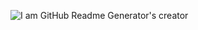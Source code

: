 
![I am GitHub Readme Generator's creator](https://media-exp1.licdn.com/dms/image/C4E22AQFK07Az9vwTUA/feedshare-shrink_800/0/1668613250611?e=1671667200&v=beta&t=4KwQlIIN67VkXUvChxk54-QBHafZuZNZpLFwIEwDA2Y)





